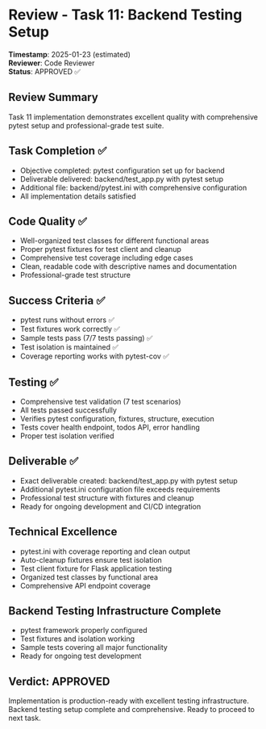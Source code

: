 # Review - Task 11: Backend Testing Setup
**Timestamp**: 2025-01-23 (estimated)  
**Reviewer**: Code Reviewer  
**Status**: APPROVED ✅

## Review Summary
Task 11 implementation demonstrates excellent quality with comprehensive pytest setup and professional-grade test suite.

## Task Completion ✅
- Objective completed: pytest configuration set up for backend
- Deliverable delivered: backend/test_app.py with pytest setup
- Additional file: backend/pytest.ini with comprehensive configuration
- All implementation details satisfied

## Code Quality ✅  
- Well-organized test classes for different functional areas
- Proper pytest fixtures for test client and cleanup
- Comprehensive test coverage including edge cases
- Clean, readable code with descriptive names and documentation
- Professional-grade test structure

## Success Criteria ✅
- pytest runs without errors ✅
- Test fixtures work correctly ✅
- Sample tests pass (7/7 tests passing) ✅
- Test isolation is maintained ✅
- Coverage reporting works with pytest-cov ✅

## Testing ✅
- Comprehensive test validation (7 test scenarios)
- All tests passed successfully
- Verifies pytest configuration, fixtures, structure, execution
- Tests cover health endpoint, todos API, error handling
- Proper test isolation verified

## Deliverable ✅
- Exact deliverable created: backend/test_app.py with pytest setup
- Additional pytest.ini configuration file exceeds requirements
- Professional test structure with fixtures and cleanup
- Ready for ongoing development and CI/CD integration

## Technical Excellence
- pytest.ini with coverage reporting and clean output
- Auto-cleanup fixtures ensure test isolation
- Test client fixture for Flask application testing
- Organized test classes by functional area
- Comprehensive API endpoint coverage

## Backend Testing Infrastructure Complete
- pytest framework properly configured
- Test fixtures and isolation working
- Sample tests covering all major functionality
- Ready for ongoing test development

## Verdict: APPROVED
Implementation is production-ready with excellent testing infrastructure. Backend testing setup complete and comprehensive. Ready to proceed to next task.